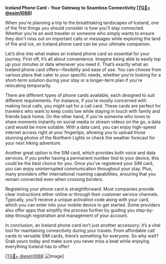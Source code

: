**Iceland Phone Card - Your Gateway to Seamless Connectivity [[TG💪+ @esim1088](https://t.me/s/esim1088)]**

When you're planning a trip to the breathtaking landscapes of Iceland, one of the first things you should consider is how you'll stay connected. Whether you're an avid traveler or someone who simply wants to ensure they don't miss out on important calls or messages while exploring the land of fire and ice, an Iceland phone card can be your ultimate companion.

Let’s dive into what makes an Iceland phone card so essential for your journey. First off, it’s all about convenience. Imagine being able to easily top up your minutes or data whenever you need it. That’s exactly what an Iceland phone card offers—flexibility and ease of use. You can choose from various plans that cater to your specific needs, whether you’re looking for a short-term solution during your stay or a longer-term plan if you're relocating temporarily.

There are different types of phone cards available, each designed to suit different requirements. For instance, if you're mostly concerned with making local calls, you might opt for a call card. These cards are perfect for travelers who want to keep costs low while staying in touch with family and friends back home. On the other hand, if you're someone who loves to share moments instantly on social media or stream videos on the go, a data card would be more suitable. With a data card, you can enjoy high-speed internet access right at your fingertips, allowing you to upload those stunning photos of the Northern Lights or check the weather forecast for your next hiking adventure.

Another great option is the SIM card, which provides both voice and data services. If you prefer having a permanent number tied to your device, this could be the best choice for you. Once you've registered your SIM card, you can enjoy uninterrupted communication throughout your stay. Plus, many providers offer international roaming capabilities, ensuring that you remain connected even when crossing borders.

Registering your phone card is straightforward. Most companies provide clear instructions either online or through their customer service channels. Typically, you’ll receive a unique activation code along with your card, which you can enter into your mobile device to get started. Some providers also offer apps that simplify the process further by guiding you step-by-step through registration and management of your account.

In conclusion, an Iceland phone card isn’t just another accessory; it’s a vital tool for maintaining connectivity during your travels. From affordable call cards to versatile SIM cards, there’s something for everyone. So why wait? Grab yours today and make sure you never miss a beat while enjoying everything Iceland has to offer! 

[[TG💪+ @esim1088](https://t.me/s/esim1088) ![Image](https://i.postimg.cc/Y0z9fWf4/image.png)]